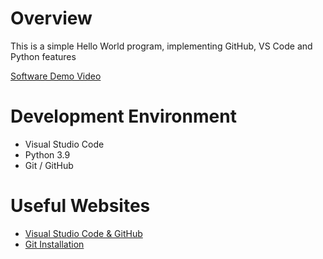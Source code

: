 # Overview

This is a simple Hello World program, implementing GitHub, VS Code and Python features


[Software Demo Video](http://youtube.link.goes.here)

# Development Environment

* Visual Studio Code
* Python 3.9
* Git / GitHub 


# Useful Websites

* [Visual Studio Code & GitHub](https://code.visualstudio.com/download)
* [Git Installation](https://git-scm.com/book/en/v2/Getting-Started-Installing-Git)